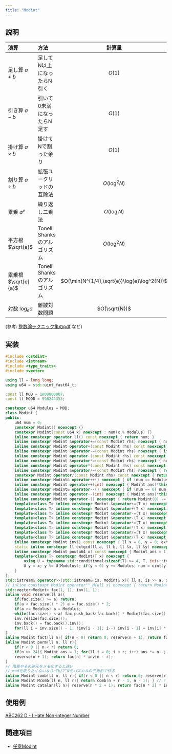 ```yaml
---
title: "Modint"
---
```


## 説明

| 演算                   | 方法                          | 計算量                      |
| :--------------------  | :---------------------------- | :-------------------------: |
| 足し算   $a + b$       | 足してN以上になったらN引く    | $O(1)$            |
| 引き算   $a - b$       | 引いて0未満になったらN足す    | $O(1)$            |
| 掛け算   $a \times b$  | 掛けてNで割った余り           | $O(1)$            |
| 割り算   $a \div b$    | 拡張ユークリッドの互除法      | $O(\log^2 N)$   |
| 累乗     $a ^ e$       | 繰り返し二乗法                | $O(\log N)$       |
| 平方根   $\sqrt{a}$    | Tonelli Shanksのアルゴリズム  | $O(\log^2 N)$   |
| 累乗根   $\sqrt[e]{a}$ | Tonelli Shanksのアルゴリズム     | $O(\min(N^{1/4},\sqrt{e})\log{e}\log^2{N})$     |
| 対数     $\log_e{a}$   | 離散対数問題            | $O(\sqrt{N})$     |
(参考: [整数論テクニック集のpdf](https://kirika-comp.hatenablog.com/entry/2018/03/12/210446) など)

## 実装

```cpp
#include <cstdint>
#include <istream>
#include <type_traits>
#include <vector>

using ll = long long;
using u64 = std::uint_fast64_t;

const ll MOD = 1000000007;
const ll MODD = 998244353;

constexpr u64 Modulus = MOD;
class Modint {
public:
	u64 num = 0;
	constexpr Modint() noexcept {}
	constexpr Modint(const u64 x) noexcept : num(x % Modulus) {}
	inline constexpr operator ll() const noexcept { return num; }
	inline constexpr Modint &operator+=(const Modint rhs) noexcept { num += rhs.num; if (num >= Modulus) num -= Modulus; return *this; }
	inline constexpr Modint operator+(const Modint rhs) const noexcept { return Modint(*this) += rhs; }
	inline constexpr Modint &operator-=(const Modint rhs) noexcept { if (num < rhs.num) num += Modulus; num -= rhs.num; return *this; }
	inline constexpr Modint operator-(const Modint rhs) const noexcept { return Modint(*this) -= rhs; }
	inline constexpr Modint &operator*=(const Modint rhs) noexcept { num = num * rhs.num % Modulus; return *this; }
	inline constexpr Modint operator*(const Modint rhs) const noexcept { return Modint(*this) *= rhs; }
	inline constexpr Modint &operator/=(const Modint rhs) noexcept { return operator*=(rhs.inv()); }
	constexpr Modint operator/(const Modint rhs) const noexcept { return Modint(*this) /= rhs; }
	inline constexpr Modint& operator++() noexcept { if (num == Modulus - 1) num = 0; else num++; return *this; }
	inline constexpr Modint operator++(int) noexcept { Modint ans(*this); operator++(); return ans; }
	inline constexpr Modint& operator--() noexcept { if (num == 0) num = Modulus - 1; else num--; return *this; }
	inline constexpr Modint operator--(int) noexcept { Modint ans(*this); operator--(); return ans; }
	inline constexpr Modint operator-() noexcept { return Modint(0) -= *this; }
	template<class T> inline constexpr Modint &operator+=(T x) noexcept { return operator+=(Modint(x)); }
	template<class T> inline constexpr Modint &operator+(T x) noexcept { return Modint(*this) += x; }
	template<class T> inline constexpr Modint &operator-=(T x) noexcept { return operator-=(Modint(x)); }
	template<class T> inline constexpr Modint &operator-(T x) noexcept { return Modint(*this) -= x; }
	template<class T> inline constexpr Modint &operator*=(T x) noexcept { return operator*=(Modint(x)); }
	template<class T> inline constexpr Modint &operator*(T x) noexcept { return Modint(*this) *= x; }
	template<class T> inline constexpr Modint &operator/=(T x) noexcept { return operator/=(Modint(x)); }
	template<class T> inline constexpr Modint &operator/(T x) noexcept { return Modint(*this) /= x; }
	inline constexpr Modint inv() const noexcept { ll x = 0, y = 0; extgcd(num, Modulus, x, y); return x; }
	static inline constexpr ll extgcd(ll a, ll b, ll &x, ll &y) noexcept { ll g = a; x = 1; y = 0; if(b){ g = extgcd(b, a % b, y, x); y -= a / b * x; } return g; }
	inline constexpr Modint pow(u64 x) const noexcept { Modint ans = 1, cnt = *this; while(x){ if(x & 1) ans *= cnt; cnt *= cnt; x /= 2; } return ans; }
	template<class T> constexpr Modint(T x) noexcept {
		using U = typename std::conditional<sizeof(T) >= 4, T, int>::type;
		U y = x; y %= U(Modulus); if(y < 0) y += Modulus; num = uint(y);
	}
};
std::istream& operator>>(std::istream& is, Modint& x){ ll a; is >> a; x = a; return is; }
// inline constexpr Modint operator""_M(ull x) noexcept { return Modint(x); }
std::vector<Modint> fac(1, 1), inv(1, 1);
inline void reserve(ll a){
	if(fac.size() >= a) return;
	if(a < fac.size() * 2) a = fac.size() * 2;
	if(a >= Modulus) a = Modulus;
	while(fac.size() < a) fac.push_back(fac.back() * Modint(fac.size()));
	inv.resize(fac.size());
	inv.back() = fac.back().inv();
	for(ll i = inv.size() - 1; !inv[i - 1]; i--) inv[i - 1] = inv[i] * i;
}
inline Modint fact(ll n){ if(n < 0) return 0; reserve(n + 1); return fac[n]; }
inline Modint perm(ll n, ll r){
	if(r < 0 || n < r) return 0;
	if(n >> 24){ Modint ans = 1; for(ll i = 0; i < r; i++) ans *= n--; return ans; }
	reserve(n + 1); return fac[n] * inv[n - r];
}
// 階乗やその逆元をメモ化すると速い
// modを取りたくないならnCk/2^Nをパスカルの三角形で作る
inline Modint comb(ll n, ll r){ if(r < 0 || n < r) return 0; reserve(r + 1); return perm(n, r) * inv[r]; }
inline Modint Mcomb(ll n, ll r){ return comb(n + r - 1, n - 1); } // r balls into n boxes
inline Modint catalan(ll n){ reserve(n * 2 + 1); return fac[n * 2] * inv[n] * inv[n + 1]; }
```

## 使用例

[ABC262 D - I Hate Non-integer Number](https://atcoder.jp/contests/abc262/submissions/33693576)

## 関連項目
- [任意Modint](./arbitrary_modint)